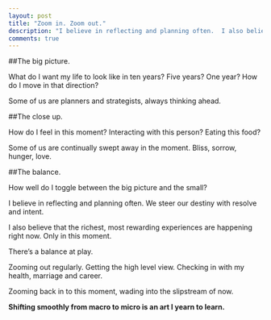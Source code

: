```yaml
---
layout: post
title: "Zoom in. Zoom out."
description: "I believe in reflecting and planning often.  I also believe that the richest, most rewarding experiences are happening right now.  Only in this moment.  There’s a balance at play."
comments: true
---
```

##The big picture.

What do I want my life to look like in ten years?  Five years?  One year?  How do I move in that direction?

Some of us are planners and strategists, always thinking ahead.

##The close up.

How do I feel in this moment? Interacting with this person? Eating this food?

Some of us are continually swept away in the moment.  Bliss, sorrow, hunger, love.

##The balance.

How well do I toggle between the big picture and the small?

I believe in reflecting and planning often.  We steer our destiny with resolve and intent.

I also believe that the richest, most rewarding experiences are happening right now.  Only in this moment.

There’s a balance at play.

Zooming out regularly.  Getting the high level view.  Checking in with my health, marriage and career.

Zooming back in to this moment, wading into the slipstream of now.

**Shifting smoothly from macro to micro is an art I yearn to learn.**

